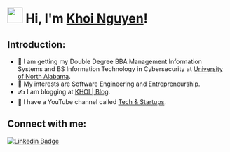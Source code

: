 # <img src="https://raw.githubusercontent.com/TheDudeThatCode/TheDudeThatCode/master/Assets/Hi.gif" width=35 height=35> Hi, I'm [Khoi Nguyen](https://www.khoiuna.info/)!

## Introduction:
- 💼 I am getting my Double Degree BBA Management Information Systems and BS Information Technology in Cybersecurity at [University of North Alabama](https://una.edu/).
- 🤔 My interests are Software Engineering and Entrepreneurship.
- ✍️ I am blogging at [KHOI | Blog](https://blog.khoiuna.info/).
- 🎥 I have a YouTube channel called [Tech & Startups](https://www.youtube.com/channel/UCo3A3_8jiHnepCQnb9aBtjQ?sub_confirmation=true).

## Connect with me:
[![Linkedin Badge](https://img.shields.io/badge/-khoiuna-blue?style=flat-circle&logo=Linkedin&logoColor=white&link=https://www.linkedin.com/in/khoiuna/)](https://www.linkedin.com/in/khoiuna/)
